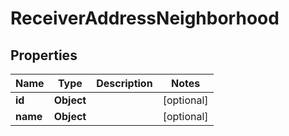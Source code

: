 
# ReceiverAddressNeighborhood

## Properties
Name | Type | Description | Notes
------------ | ------------- | ------------- | -------------
**id** | **Object** |  |  [optional]
**name** | **Object** |  |  [optional]



